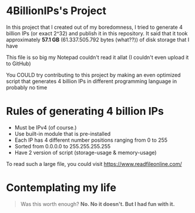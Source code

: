 # 4BillionIPs's Project
In this project that I created out of my boredomness, I tried to generate 4 billion IPs (or exact 2^32) and publish it in this repository. It said that it took approximately **57.1 GB** (61.337.505.792 bytes (what??)) of disk storage that I have

This file is so big my Notepad couldn't read it allat (I couldn't even upload it to GitHub)

You COULD try contributing to this project by making an even optimized script that generates 4 billion IPs in different programming language in probably no time

# Rules of generating 4 billion IPs
- Must be IPv4 (of course.)
- Use built-in module that is pre-installed
- Each IP has 4 different number positions ranging from 0 to 255
- Sorted from 0.0.0.0 to 255.255.255.255
- Have 2 version of script (storage-usage & memory-usage)

To read such a large file, you could visit https://www.readfileonline.com/

# Contemplating my life
> Was this worth enough? **No. No it doesn't. But I had fun with it.**
